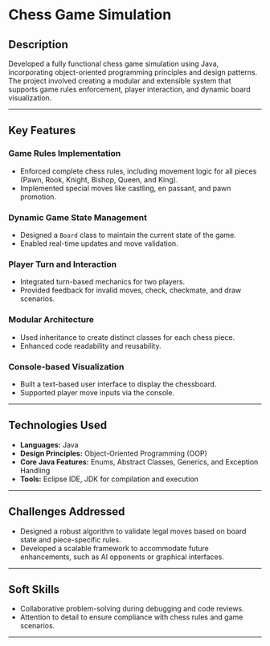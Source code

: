 # Chess Game Simulation

## Description
Developed a fully functional chess game simulation using Java, incorporating object-oriented programming principles and design patterns. The project involved creating a modular and extensible system that supports game rules enforcement, player interaction, and dynamic board visualization.

---

## Key Features

### Game Rules Implementation
- Enforced complete chess rules, including movement logic for all pieces (Pawn, Rook, Knight, Bishop, Queen, and King).
- Implemented special moves like castling, en passant, and pawn promotion.

### Dynamic Game State Management
- Designed a `Board` class to maintain the current state of the game.
- Enabled real-time updates and move validation.

### Player Turn and Interaction
- Integrated turn-based mechanics for two players.
- Provided feedback for invalid moves, check, checkmate, and draw scenarios.

### Modular Architecture
- Used inheritance to create distinct classes for each chess piece.
- Enhanced code readability and reusability.

### Console-based Visualization
- Built a text-based user interface to display the chessboard.
- Supported player move inputs via the console.

---

## Technologies Used
- **Languages:** Java
- **Design Principles:** Object-Oriented Programming (OOP)
- **Core Java Features:** Enums, Abstract Classes, Generics, and Exception Handling
- **Tools:** Eclipse IDE, JDK for compilation and execution

---

## Challenges Addressed
- Designed a robust algorithm to validate legal moves based on board state and piece-specific rules.
- Developed a scalable framework to accommodate future enhancements, such as AI opponents or graphical interfaces.

---

## Soft Skills
- Collaborative problem-solving during debugging and code reviews.
- Attention to detail to ensure compliance with chess rules and game scenarios.

---
